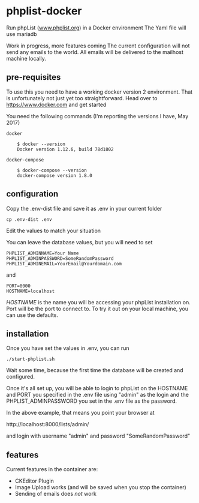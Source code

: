 # phplist-docker

Run phpList (www.phplist.org) in a Docker environment
The Yaml file will use mariadb

Work in progress, more features coming
The current configuration will not send any emails to the world. All
emails will be delivered to the mailhost machine locally.

## pre-requisites

To use this you need to have a working docker version 2 environment. 
That is unfortunately not just yet too straightforward. 
Head over to https://www.docker.com and get started

You need the following commands (I'm reporting the versions I have, May 2017)
    
    docker
    
        $ docker --version
        Docker version 1.12.6, build 78d1802    

    docker-compose
    
        $ docker-compose --version
        docker-compose version 1.8.0


## configuration 

Copy the .env-dist file and save it as .env in your current folder

    cp .env-dist .env
   
Edit the values to match your situation

You can leave the database values, but you will need to set
    
    PHPLIST_ADMINNAME=Your Name
    PHPLIST_ADMINPASSWORD=SomeRandomPassword
    PHPLIST_ADMINEMAIL=YourEmail@Yourdomain.com
    
and
    
    PORT=8000
    HOSTNAME=localhost
    
*HOSTNAME* is the name you will be accessing your phpList installation on. Port will be
the port to connect to. To try it out on your local machine, you can use the defaults.

## installation

Once you have set the values in .env, you can run

    ./start-phplist.sh
    
Wait some time, because the first time the database will be created and configured.

Once it's all set up, you will be able to login to phpList on the HOSTNAME and PORT 
you specified in the .env file using "admin" as the login and the PHPLIST_ADMINPASSWORD
you set in the .env file as the password.

In the above example, that means you point your browser at

http://localhost:8000/lists/admin/

and login with username "admin" and password "SomeRandomPassword"


## features

Current features in the container are:

- CKEditor Plugin
- Image Upload works (and will be saved when you stop the container)
- Sending of emails does *not* work